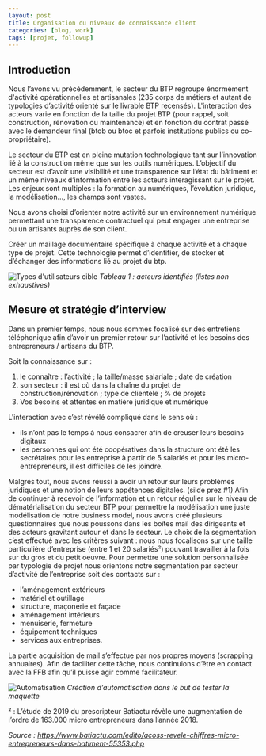 ```yaml
---
layout: post
title: Organisation du niveaux de connaissance client 
categories: [blog, work]
tags: [projet, followup]
--- 
```

## Introduction

Nous l’avons vu précédemment, le secteur du BTP regroupe énormément d'activité opérationnelles et artisanales (235 corps de métiers et autant de typologies d’activité orienté sur le livrable BTP recensés). L'interaction des acteurs varie en fonction de la taille du projet BTP (pour rappel, soit construction, rénovation ou maintenance) et en fonction du contrat passé avec le demandeur final (btob ou btoc et parfois institutions publics ou co-propriétaire).

<!-- readmore -->

Le secteur du BTP est en pleine mutation technologique tant sur l’innovation lié à la construction même que sur les outils numériques. L’objectif du secteur est d’avoir une visibilité et une transparence sur l’état du bâtiment et un même niveaux d’information entre les acteurs interagissant sur le projet. Les enjeux sont multiples : la formation au numériques, l’évolution juridique, la modélisation…, les champs sont vastes.

Nous avons choisi d’orienter notre activité sur un environnement numérique permettant une transparence contractuel qui peut engager une entreprise ou un artisants auprès de son client. 

Créer un maillage documentaire spécifique à chaque activité et à chaque type de projet. Cette technologie permet d’identifier, de stocker et d’échanger des informations lié au projet du btp.

![Types d'utilisateurs cible](https://i.imgsafe.org/6a/6ad63ebf7d.png "Types d'utilisateurs cible")
*Tableau 1 : acteurs identifiés (listes non exhaustives)* 

## Mesure et stratégie d’interview 

Dans un premier temps, nous nous sommes focalisé sur des entretiens téléphonique afin d’avoir un premier retour sur l’activité et les besoins des entrepreneurs / artisans du BTP. 

Soit la connaissance sur : 
1. le connaître : l’activité ; la taille/masse salariale ; date de création 
2. son secteur : il est où dans la chaîne du projet de construction/rénovation ; type de clientèle ; % de projets 
3. Vos besoins et attentes en matière juridique et numérique

L'interaction avec c’est révélé compliqué dans le sens où : 
- ils n’ont pas le temps à nous consacrer afin de creuser leurs besoins digitaux
- les personnes qui ont été coopératives dans la structure ont été les secrétaires pour les entreprise à partir de 5 salariés et pour les micro-entrepreneurs, il est difficiles de les joindre.

Malgrés tout, nous avons réussi à avoir un retour sur leurs problèmes juridiques et une notion de leurs appétences digitales. (silde prez #1)
Afin de continuer à recevoir de l’information et un retour régulier sur le niveau de dématérialisation du secteur BTP pour permettre la modélisation une juste modélisation de notre business model, nous avons créé plusieurs questionnaires que nous poussons dans les boîtes mail des dirigeants et des acteurs gravitant autour et dans le secteur. Le choix de la segmentation c’est effectué avec les critères suivant : nous nous focalisons sur une taille particulière d’entreprise (entre 1 et 20 salariés²) pouvant travailler à la fois sur du gros et du petit oeuvre. Pour permettre une solution personnalisée par typologie de projet nous orientons notre segmentation par secteur d’activité de l’entreprise soit des contacts sur : 
- l’aménagement extérieurs
- matériel et outillage 
- structure, maçonerie et façade
- aménagement intérieurs
- menuiserie, fermeture
- équipement techniques
- services aux entreprises.

La partie acquisition de mail s’effectue par nos propres moyens (scrapping annuaires).
Afin de faciliter cette tâche, nous continuions d’être en contact avec la FFB afin qu’il puisse agir comme facilitateur.
 
![Automatisation](https://i.imgsafe.org/b4/b4ab35aded.png "Automatisation")
*Création d’automatisation dans le but de tester la maquette*

² : L’étude de 2019 du prescripteur Batiactu révèle une augmentation de l’ordre de 163.000 micro entrepreneurs dans l’année 2018.

*Source : https://www.batiactu.com/edito/acoss-revele-chiffres-micro-entrepreneurs-dans-batiment-55353.php*